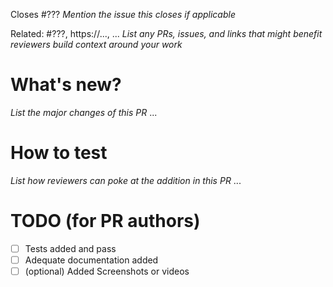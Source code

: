 Closes #???
*Mention the issue this closes if applicable*

Related: #???, https://..., ...
*List any PRs, issues, and links that might benefit reviewers build context around your work*

# What's new?
*List the major changes of this PR*
...

# How to test
*List how reviewers can poke at the addition in this PR*
...

# TODO (for PR authors)
- [ ] Tests added and pass
- [ ] Adequate documentation added
- [ ] (optional) Added Screenshots or videos
